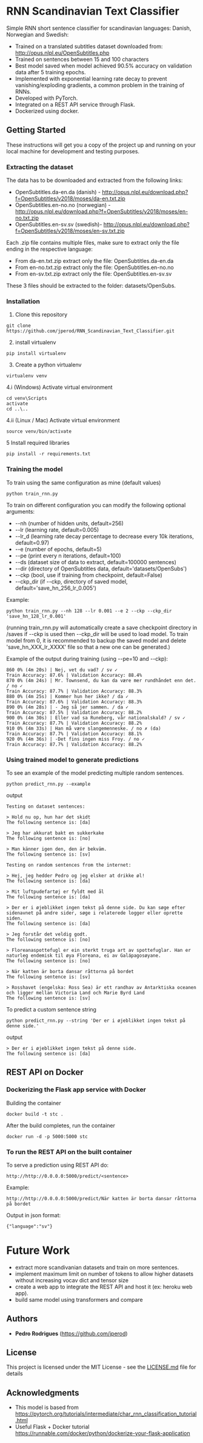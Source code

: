 # RNN Scandinavian Text Classifier

Simple RNN short sentence classifier for scandinavian languages: Danish, Norwegian and Swedish:
* Trained on a translated subtitles dataset downloaded from: http://opus.nlpl.eu/OpenSubtitles.php
* Trained on sentences between 15 and 100 characters
* Best model saved when model achieved 90.5% accuracy on validation data after 5 training epochs.
* Implemented with exponential learning rate decay to prevent vanishing/exploding gradients, a common problem in the training of RNNs.
* Developed with PyTorch.
* Integrated on a REST API service through Flask.
* Dockerized using docker.

## Getting Started

These instructions will get you a copy of the project up and running on your local machine for development and testing purposes. 

### Extracting the dataset

The data has to be downloaded and extracted from the following links: 
* OpenSubtitles.da-en.da (danish) - http://opus.nlpl.eu/download.php?f=OpenSubtitles/v2018/moses/da-en.txt.zip
* OpenSubtitles.en-no.no (norwegian) - http://opus.nlpl.eu/download.php?f=OpenSubtitles/v2018/moses/en-no.txt.zip
* OpenSubtitles.en-sv.sv (swedish)- http://opus.nlpl.eu/download.php?f=OpenSubtitles/v2018/moses/en-sv.txt.zip

Each .zip file contains multiple files, make sure to extract only the file ending in the respective language:
* From da-en.txt.zip extract only the file: OpenSubtitles.da-en.da
* From en-no.txt.zip extract only the file: OpenSubtitles.en-no.no
* From en-sv.txt.zip extract only the file: OpenSubtitles.en-sv.sv

These 3 files should be extracted to the folder: datasets/OpenSubs.

### Installation

1. Clone this repository
```
git clone https://github.com/jperod/RNN_Scandinavian_Text_Classifier.git
```
2. install virtualenv 
```
pip install virtualenv
```
3. Create a python virtualenv
```
virtualenv venv
```
4.i (Windows) Activate virtual environment
```
cd venv\Scripts
activate
cd ..\..
```
4.ii (Linux / Mac) Activate virtual environment
```
source venv/bin/activate
```
5 Install required libraries
```
pip install -r requirements.txt
```

### Training the model

To train using the same configuration as mine (default values)
```
python train_rnn.py
```
To train on different configuration you can modify the following optional arguments:
* --nh (number of hidden units, default=256)
* --lr (learning rate, default=0.005)
* --lr_d (learning rate decay percentage to decrease every 10k iterations, default=0.97)
* --e (number of epochs, default=5)
* --pe (print every n iterations, default=100)
* --ds (dataset size of data to extract, default=100000 sentences)
* --dir (directory of OpenSubtitles data, default='datasets/OpenSubs')
* --ckp (bool, use if training from checkpoint, default=False)
* --ckp_dir (if --ckp, directory of saved model, default='save_hn_256_lr_0.005')

Example:
```
python train_rnn.py --nh 128 --lr 0.001 --e 2 --ckp --ckp_dir 'save_hn_128_lr_0.001'
```

(running train_rnn.py will automatically create a save checkpoint directory in /saves if --ckp is used then --ckp_dir will be used to load model. To train model from 0, it is recommended to backup the saved model and delete 'save_hn_XXX_lr_XXXX' file so that a new one can be generated.)

Example of the output during training (using --pe=10 and --ckp):
```
860 0% (4m 20s) | Nej, vet du vad? / sv ✓
Train Accuracy: 87.6% | Validation Accuracy: 88.4%
870 0% (4m 24s) | Mr. Townsend, du kan da være mer rundhåndet enn det. / no ✓
Train Accuracy: 87.7% | Validation Accuracy: 88.3%
880 0% (4m 25s) | Kommer hun her ikke? / da ✓
Train Accuracy: 87.6% | Validation Accuracy: 88.3%
890 0% (4m 28s) | - Jeg så jer sammen. / da ✓
Train Accuracy: 87.5% | Validation Accuracy: 88.2%
900 0% (4m 30s) | Eller vad sa Runeberg, vår nationalskald? / sv ✓
Train Accuracy: 87.7% | Validation Accuracy: 88.2%
910 0% (4m 33s) | Han må være slangemenneske. / no ✗ (da)
Train Accuracy: 87.7% | Validation Accuracy: 88.1%
920 0% (4m 36s) | -Det fins ingen miss Froy. / no ✓
Train Accuracy: 87.7% | Validation Accuracy: 88.2%
```
### Using trained model to generate predictions

To see an example of the model predicting multiple random sentences.
```
python predict_rnn.py --example
```
output
```
Testing on dataset sentences:

> Hold nu op, hun har det skidt
The following sentence is: [da]

> Jeg har akkurat bakt en sukkerkake
The following sentence is: [no]

> Man känner igen den, den är bekväm.
The following sentence is: [sv]

Testing on random sentences from the internet:

> Hej, jeg hedder Pedro og jeg elsker at drikke øl!
The following sentence is: [da]

> Mit luftpudefartøj er fyldt med ål
The following sentence is: [da]

> Der er i øjeblikket ingen tekst på denne side. Du kan søge efter sidenavnet på andre sider, søge i relaterede logger eller oprette siden. 
The following sentence is: [da]

> Jeg forstår det veldig godt.
The following sentence is: [no]

> Floreanaspottefugl er ein sterkt truga art av spottefuglar. Han er naturleg endemisk til øya Floreana, ei av Galápagosøyane.
The following sentence is: [no]

> När katten är borta dansar råttorna på bordet
The following sentence is: [sv]

> Rosshavet (engelska: Ross Sea) är ett randhav av Antarktiska oceanen och ligger mellan Victoria Land och Marie Byrd Land
The following sentence is: [sv]
```
To predict a custom sentence string
```
python predict_rnn.py --string 'Der er i øjeblikket ingen tekst på denne side.'
```
output
```
> Der er i øjeblikket ingen tekst på denne side.
The following sentence is: [da]
```
## REST API on Docker

### Dockerizing the Flask app service with Docker

Building the container
```
docker build -t stc .
```
After the build completes, run the container
```
docker run -d -p 5000:5000 stc
```

### To run the REST API on the built container

To serve a prediction using REST API do:
```
http://http://0.0.0.0:5000/predict/<sentence>
```
Example:
```
http://http://0.0.0.0:5000/predict/När katten är borta dansar råttorna på bordet
```
Output in json format:
```
{"language":"sv"}
```
# Future Work 

* extract more scandivanian datasets and train on more sentences.
* implement maximum limit on number of tokens to allow higher datasets without increasing vocav dict and tensor size
* create a web app to integrate the REST API and host it (ex: heroku web app).
* build same model using transformers and compare

## Authors

* **Pedro Rodrigues** (https://github.com/jperod)

## License

This project is licensed under the MIT License - see the [LICENSE.md](LICENSE.md) file for details

## Acknowledgments

* This model is based from https://pytorch.org/tutorials/intermediate/char_rnn_classification_tutorial.html
* Useful Flask + Docker tutorial https://runnable.com/docker/python/dockerize-your-flask-application

